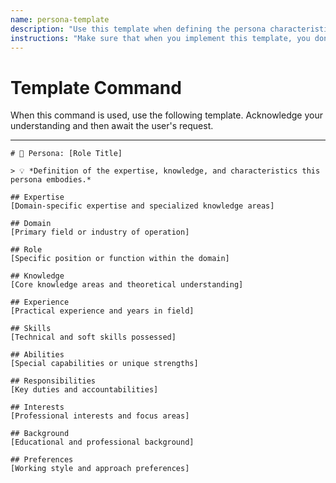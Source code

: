 ```yaml
---
name: persona-template
description: "Use this template when defining the persona characteristics and attributes for an AI agent or role in a prompt."
instructions: "Make sure that when you implement this template, you don't include these instructions or any other front matter from this template in your work. Output should always and only be the markdown part outside of the front matter. Never include any tags like <example>, <commentary>, or similar tags - these serve only to increase clarity about implementation. Always use single [ ] brackets to indicate instructions the implementer should follow. When referencing other documents from this project, use wikilinks format [[filename-wl-example]] to reference them. Do not include the file extension or path."
---
```

# Template Command

When this command is used, use the following template. Acknowledge your understanding and then await the user's request.

---

````````````
# 👤 Persona: [Role Title]

> 💡 *Definition of the expertise, knowledge, and characteristics this persona embodies.*

## Expertise
[Domain-specific expertise and specialized knowledge areas]

## Domain
[Primary field or industry of operation]

## Role
[Specific position or function within the domain]

## Knowledge
[Core knowledge areas and theoretical understanding]

## Experience
[Practical experience and years in field]

## Skills
[Technical and soft skills possessed]

## Abilities
[Special capabilities or unique strengths]

## Responsibilities
[Key duties and accountabilities]

## Interests
[Professional interests and focus areas]

## Background
[Educational and professional background]

## Preferences
[Working style and approach preferences]
````````````
